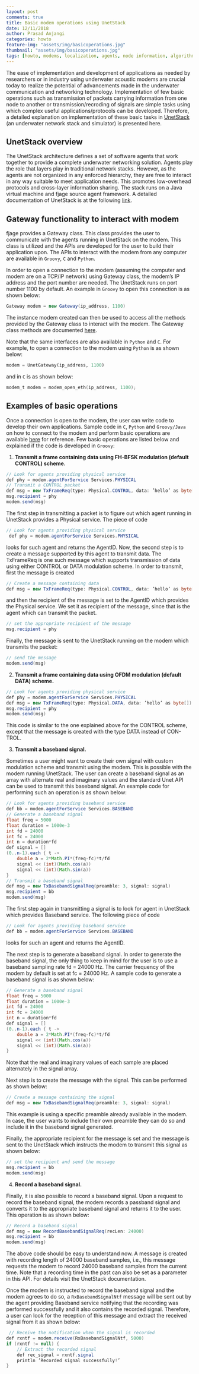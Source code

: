 ```yaml
---
layout: post
comments: true
title: Basic modem operations using UnetStack
date: 12/11/2018
author: Prasad Anjangi
categories: howto
feature-img: "assets/img/basicoperations.jpg"
thumbnail: "assets/img/basicoperations.jpg"
tags: [howto, modems, localization, agents, node information, algorithm]
---
```


The ease of implementation and development of applications as needed by researchers or in industry using underwater acoustic modems are crucial today to realize the potential of advancements made in the underwater communication and networking technology. Implementation of few basic operations such as transmission of packets carrying information from one node to another or transmission/recroding of signals are simple tasks using which complex useful applications/protocols can be developed. Therefore, a detailed explanation on implementation of these basic tasks in [UnetStack](https://www.unetstack.net/) (an underwater network stack and simulator) is presented here.

## UnetStack overview
The UnetStack architecture defines a set of software agents that work together to provide a complete underwater networking solution. Agents play the role that layers play in traditional network stacks. However, as the agents are not organized in any enforced hierarchy, they are free to interact in any way suitable to meet application needs. This promotes low-overhead protocols and cross-layer information sharing. The stack runs on a Java virtual machine and fjage source agent framework. A detailed documentation of UnetStack is at the following [link](https://www.unetstack.net/docs.html).

## Gateway functionality to interact with modem
fjage provides a Gateway class. This class provides the user to communicate with the agents running in UnetStack on the modem. This class is utilized and the APIs are developed for the user to build their application upon. The APIs to interact with the modem from any computer are available in `Groovy`, `C` and `Python`.

In order to open a connection to the modem (assuming the computer and modem are on a TCP/IP network) using Gateway class, the modem’s IP address and the port number are needed. The UnetStack runs on port number 1100 by default. An example in `Groovy` to open this connection is as shown below:

```java
Gateway modem = new Gateway(ip_address, 1100)
```

The instance modem created can then be used to access all the methods provided by the Gateway class to interact with the modem. The Gateway class methods are documented [here](http://org-arl.github.io/fjage/javadoc/).

Note that the same interfaces are also available in `Python` and `C`. For example, to open a connection to the modem using `Python` is as shown below:

```python
modem = UnetGateway(ip_address, 1100)
```

and in `C` is as shown below:

```c
modem_t modem = modem_open_eth(ip_address, 1100);
```

## Examples of basic operations
Once a connection is open to the modem, the user can write code to develop their own applications. Sample code in `C`, `Python` and `Groovy/Java` on how to connect to the modem and perform basic operations are available [here](https://github.com/org-arl/unet-contrib/tree/master/contrib/Examples) for reference. Few basic operations are listed below and explained if the code is developed in `Groovy`:

1. **Transmit a frame containing data using FH-BFSK modulation (default CONTROL) scheme.**

```java
// Look for agents providing physical service
def phy = modem.agentForService Services.PHYSICAL
// Transmit a CONTROL packet
def msg = new TxFrameReq(type: Physical.CONTROL, data: ’hello’ as byte[])
msg.recipient = phy
modem.send(msg)
```

The first step in transmitting a packet is to figure out which agent running in UnetStack provides a Physical service. The piece of code

```java
// Look for agents providing physical service
 def phy = modem.agentForService Services.PHYSICAL
```

looks for such agent and returns the AgentID. Now, the second step is to create a message supported by this agent to transmit data. The TxFrameReq is one such message which supports transmission of data using either CONTROL or DATA modulation scheme. In order to transmit, first the message is created

```java
// Create a message containing data
def msg = new TxFrameReq(type: Physical.CONTROL, data: ’hello’ as byte[])
```

and then the recipient of the message is set to the AgentID which provides the Physical service. We set it as recipient of the message, since that is the agent which can transmit the packet.

```java
// set the appropriate recipient of the message
msg.recipient = phy
```

Finally, the message is sent to the UnetStack running on the modem which transmits the packet:

```java
// send the message
modem.send(msg)
```

2. **Transmit a frame containing data using OFDM modulation (default DATA) scheme.**

```java
// Look for agents providing physical service
def phy = modem.agentForService Services.PHYSICAL
def msg = new TxFrameReq(type: Physical.DATA, data: ’hello’ as byte[])
msg.recipient = phy
modem.send(msg)
```

This code is similar to the one explained above for the CONTROL scheme, except that the message is created with the type DATA instead of CON- TROL.

3. **Transmit a baseband signal.**

Sometimes a user might want to create their own signal with custom modulation scheme and transmit using the modem. This is possible with the modem running UnetStack. The user can create a baseband signal as an array with alternate real and imaginary values and the standard Unet API can be used to transmit this baseband signal. An example code for performing such an operation is as shown below:

```java
// Look for agents providing baseband service
def bb = modem.agentForService Services.BASEBAND
// Generate a baseband signal
float freq = 5000
float duration = 1000e-3
int fd = 24000
int fc = 24000
int n = duration*fd
def signal = []
(0..n-1).each { t ->
    double a = 2*Math.PI*(freq-fc)*t/fd
    signal << (int)(Math.cos(a))
    signal << (int)(Math.sin(a))
}
// Transmit a baseband signal
def msg = new TxBasebandSignalReq(preamble: 3, signal: signal)
msg.recipient = bb
modem.send(msg)
```

The first step again in transmitting a signal is to look for agent in UnetStack which provides Baseband service. The following piece of code

```java
// Look for agents providing baseband service
def bb = modem.agentForService Services.BASEBAND
```

looks for such an agent and returns the AgentID.

The next step is to generate a baseband signal. In order to generate the baseband signal, the only thing to keep in mind for the user is to use a baseband sampling rate fd = 24000 Hz. The carrier frequency of the modem by default is set at fc = 24000 Hz. A sample code to generate a baseband signal is as shown below:

```java
// Generate a baseband signal
float freq = 5000
float duration = 1000e-3
int fd = 24000
int fc = 24000
int n = duration*fd
def signal = []
(0..n-1).each { t ->
    double a = 2*Math.PI*(freq-fc)*t/fd
    signal << (int)(Math.cos(a))
    signal << (int)(Math.sin(a))
}
```

Note that the real and imaginary values of each sample are placed alternately in the signal array.

Next step is to create the message with the signal. This can be performed as shown below:

```java
// Create a message containing the signal
def msg = new TxBasebandSignalReq(preamble: 3, signal: signal)
```

This example is using a specific preamble already available in the modem. In case, the user wants to include their own preamble they can do so and include it in the baseband signal generated.

Finally, the appropriate recipient for the message is set and the message is sent to the UnetStack which instructs the modem to transmit this signal as shown below:

```java
// set the recipient and send the message
msg.recipient = bb
modem.send(msg)
```

4. **Record a baseband signal.**

Finally, it is also possible to record a baseband signal. Upon a request to record the baseband signal, the modem records a passband signal and converts it to the appropriate baseband signal and returns it to the user. This operation is as shown below:

```java
// Record a baseband signal
def msg = new RecordBasebandSignalReq(recLen: 24000)
msg.recipient = bb
modem.send(msg)
```

The above code should be easy to understand now. A message is created with recording length of 24000 baseband samples, i.e., this message requests the modem to record 24000 baseband samples from the current time. Note that a recording time in the past can also be set as a parameter in this API. For details visit the UnetStack documentation.

Once the modem is instructed to record the baseband signal and the modem agrees to do so, a `RxBasebandSignalNtf` message will be sent out by the agent providing Baseband service notifying that the recording was performed successfully and it also contains the recorded signal. Therefore, a user can look for the reception of this message and extract the received signal from it as shown below:

```java
 // Receive the notification when the signal is recorded
def rxntf = modem.receive(RxBasebandSignalNtf, 5000)
if (rxntf != null) {
    // Extract the recorded signal
    def rec_signal = rxntf.signal
    println ’Recorded signal successfully!’
}
```

